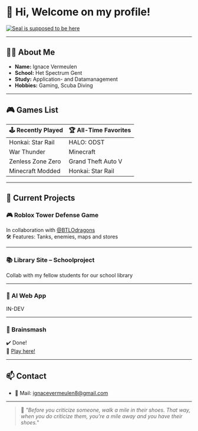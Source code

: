 # 👋 Hi, Welcome on my profile!

[![Seal is supposed to be here](https://media1.tenor.com/m/y9F_eQuiQ5UAAAAd/seal.gif)](https://www.youtube.com/watch?v=dQw4w9WgXcQ)


---

## 👨‍💻 About Me
- **Name:** Ignace Vermeulen  
- **School:** Het Spectrum Gent  
- **Study:** Application- and Datamanagement  
- **Hobbies:** Gaming, Scuba Diving  
---

## 🎮 Games List

| 🕹️ Recently Played       | 🏆 All-Time Favorites     |
|--------------------------|---------------------------|
| Honkai: Star Rail        | HALO: ODST                |
| War Thunder              | Minecraft                 |
| Zenless Zone Zero        | Grand Theft Auto V        |
| Minecraft Modded         | Honkai: Star Rail         |

---

## 🚧 Current Projects

### 🎮 Roblox Tower Defense Game  
In collaboration with [@BTLOdragons](https://github.com/BTLOdragons)  
🛠️ Features: Tanks, enemies, maps and stores

---

### 📚 Library Site – Schoolproject  
Collab with my fellow students for our school library

---

### 🤖 AI Web App  
IN-DEV

---

### 🧠 Brainsmash  
✔️ Done!  
🔗 [Play here!](https://brainsmash.be)

---

## 📫 Contact

- 📧 Mail: <ignacevermeulen8@gmail.com>

---

> 🥾 *"Before you criticize someone, walk a mile in their shoes. That way, when you do criticize them, you're a mile away and you have their shoes."*
